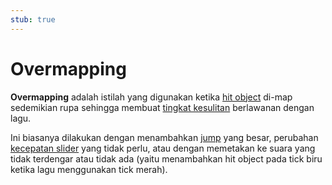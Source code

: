 ```yaml
---
stub: true
---
```


# Overmapping

**Overmapping** adalah istilah yang digunakan ketika [hit object](/wiki/Hit_object) di-map sedemikian rupa sehingga membuat [tingkat kesulitan](/wiki/Beatmap/Difficulty) berlawanan dengan lagu.

Ini biasanya dilakukan dengan menambahkan [jump](/wiki/Beatmap/Pattern/Jump) yang besar, perubahan [kecepatan slider](/wiki/Hit_object/Slider_velocity) yang tidak perlu, atau dengan memetakan ke suara yang tidak terdengar atau tidak ada (yaitu menambahkan hit object pada tick biru ketika lagu menggunakan tick merah).

